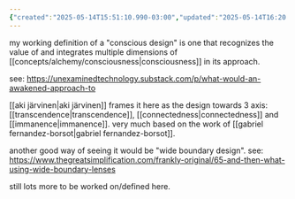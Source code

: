 ```yaml
---
{"created":"2025-05-14T15:51:10.990-03:00","updated":"2025-05-14T16:20:11.541-03:00","tags":["design","alchemy","🌱"],"notestage":["🌱"],"relevancescore":96,"dg-publish":true,"permalink":"/responses/design/conscious-design/","dgPassFrontmatter":true}
---
```


my working definition of a "conscious design" is one that recognizes the value of and integrates multiple dimensions of [[concepts/alchemy/consciousness\|consciousness]] in its approach.

see: https://unexaminedtechnology.substack.com/p/what-would-an-awakened-approach-to

[[aki järvinen\|aki järvinen]] frames it here as the design towards 3 axis: [[transcendence\|transcendence]], [[connectedness\|connectedness]] and [[immanence\|immanence]]. very much based on the work of [[gabriel fernandez-borsot\|gabriel fernandez-borsot]].

another good way of seeing it would be "wide boundary design". see: https://www.thegreatsimplification.com/frankly-original/65-and-then-what-using-wide-boundary-lenses

still lots more to be worked on/defined here.